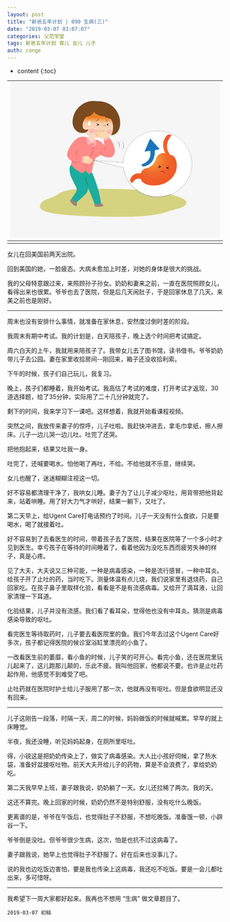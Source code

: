 ```yaml
---
layout: post
title: "新爸五年计划 | 090 生病(三)"
date: "2019-03-07 03:07:07"
categories: 父范学堂
tags: 新爸五年计划 育儿 女儿 儿子
auth: conge
---
```

* content
{:toc}

|![ ](/assets/images/父范学堂/118382-254263f0ff2393e1.png)|
|:----:|
||

女儿在回美国前两天出院。

回到美国的她，一脸疲态。大病未愈加上时差，对她的身体是很大的挑战。


我的父母特意跟过来，来照顾孙子孙女。奶奶和妻来之前，一直在医院照顾女儿，看得出来也很累。爷爷也去了医院，但是后几天闹肚子，于是回家休息了几天。来美之前也是刚好。





----

周末也没有安排什么事情，就准备在家休息，安然度过倒时差的阶段。

我周末有期中考试。我的计划是，白天陪孩子，晚上选个时间把考试搞定。

周六白天的上午，我就用来陪孩子了。我带女儿去了图书馆，读书借书。爷爷奶奶带儿子去公园。妻在家里收拾房间--刚回来，箱子还没收拾利索。

下午的时候，孩子们自己玩儿，我复习。

晚上，孩子们都睡着，我开始考试。我高估了考试的难度，打开考试才返现，30道选择题，给了35分钟，实际用了二十几分钟就完了。

剩下的时间，我来学习下一课吧。这样想着，我就开始看课程视频。

突然之间，我放传来妻子的惊呼，儿子吐啦。我赶快冲进去，拿毛巾拿纸，擦人擦床。儿子一边儿哭一边儿吐。吐完了还哭。

把他抱起来，结果又吐我一身。

吐完了，还喊要喝水。怕他喝了再吐，不给。不给他就不乐意，继续哭。

女儿也醒了，迷迷糊糊注视这一切。

好不容易都清理干净了，我哄女儿睡。妻子为了让儿子减少呕吐，用背带把他背起来，站着哄睡。用了好大力气才哄好，结果一躺下，又吐了。

第二天早上，给Ugent Care打电话预约了时间。儿子一天没有什么食欲，只是要喝水，喝了就接着吐。

好不容易到了去看医生的时间，带着孩子去了医院，结果在医院等了一个多小时才见到医生。幸亏孩子在等待的时间睡着了。看着他因为没吃东西而疲劳失神的样子，真是心疼。

见了大夫，大夫说又三种可能，一种是病毒感染，一种是流行感冒，一种中耳炎。给孩子开了止吐的药，当时吃下。测量体温有点儿烧，我们说家里有退烧药，自己回家吃。在孩子鼻子里取样化验，看看是不是有流感病毒。又给开了滴耳液，让回家清理一下耳道。

化验结果，儿子并没有流感。我们看了看耳朵，觉得他也没有中耳炎。猜测是病毒感染导致的呕吐。

看完医生等待取药时，儿子要去看医院里的鱼。我们今年去过这个Ugent Care好多次，孩子都记得医院的候诊室浴缸里漂亮的小鱼了。

一改看医生前的萎靡，看小鱼的时候，儿子笑的可开心。看完小鱼，还在医院里玩儿起来了，这儿跑那儿颠的，乐此不疲。我叫他回家，他都说不要。也许是止吐药起作用，他感觉不到难受了吧。

止吐药就在医院时护士给儿子服用了那一次，他就再没有呕吐。但是食欲明显还没有回来。

-----

儿子这刚告一段落，时隔一天，周二的时候，妈妈做饭的时候就喊累。早早的就上床睡觉。

半夜，我还没睡，听见妈妈起身，在厕所里呕吐。

得，小锐这是把奶奶传染上了，做实了病毒感染。大人比小孩好伺候，拿了热水袋，准备好盆接呕吐物。前天大夫开给儿子的药物，算是不会浪费了，拿给奶奶吃。

第二天我早早上班，妻子跟我说，奶奶躺了一天。女儿还拉稀了两次。我的天。

这还不算完。晚上回家的时候，奶奶仍然不是特别舒服，没有吃什么晚饭。

更离谱的是，爷爷在午饭后，也觉得肚子不舒服，不想吃晚饭。准备饿一顿，小辟谷一下。

爷爷倒是没吐。但爷爷很少生病，这次，怕是也抗不过这病毒了。

妻子跟我说，她早上也觉得肚子不舒服了。好在后来也没事儿了。

说的我也边吃饭边害怕，要是我也传染上这病毒，我还吃不吃饭。要是一会儿都吐出来，多可惜呀。

----

我希望下一周大家都好起来。我再也不想用 “生病” 做文章题目了。

```
2019-03-07 初稿
```
